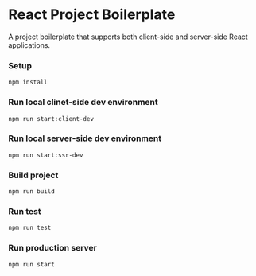 # React Project Boilerplate

A project boilerplate that supports both client-side and server-side React applications.

### Setup

`npm install`

### Run local clinet-side dev environment

`npm run start:client-dev`

### Run local server-side dev environment

`npm run start:ssr-dev`

### Build project

`npm run build`

### Run test

`npm run test`

### Run production server

`npm run start`
